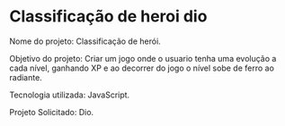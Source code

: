 # Classificação de heroi dio


Nome do projeto: Classificação de herói.

Objetivo do projeto: Criar um jogo onde o usuario tenha uma evolução a cada nível, ganhando XP e ao decorrer do jogo o nível sobe de ferro ao radiante. 

Tecnologia utilizada: JavaScript.

Projeto Solicitado: Dio. 

